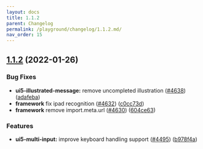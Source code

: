 ```yaml
---
layout: docs
title: 1.1.2
parent: Changelog
permalink: /playground/changelog/1.1.2.md/
nav_order: 15
---
```


## [1.1.2](https://github.com/khulnasoft-lab/kengine-webcomponents/compare/v1.1.1...v1.1.2) (2022-01-26)


### Bug Fixes

* **ui5-illustrated-message:** remove uncompleted illustration ([#4638](https://github.com/khulnasoft-lab/kengine-webcomponents/issues/4638)) ([adafeba](https://github.com/khulnasoft-lab/kengine-webcomponents/commit/adafeba))
* **framework** fix ipad recognition ([#4632](https://github.com/khulnasoft-lab/kengine-webcomponents/issues/4632)) ([c0cc73d](https://github.com/khulnasoft-lab/kengine-webcomponents/commit/c0cc73d))
* **framework** remove import.meta.url ([#4630](https://github.com/khulnasoft-lab/kengine-webcomponents/issues/4630)) ([604ce63](https://github.com/khulnasoft-lab/kengine-webcomponents/commit/604ce63))


### Features

* **ui5-multi-input:** improve keyboard handling support ([#4495](https://github.com/khulnasoft-lab/kengine-webcomponents/issues/4495)) ([b978f4a](https://github.com/khulnasoft-lab/kengine-webcomponents/commit/b978f4a))
